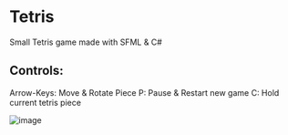 # Tetris

Small Tetris game made with SFML & C#

## Controls:

Arrow-Keys: Move & Rotate Piece
P: Pause & Restart new game
C: Hold current tetris piece

![image](https://github.com/hewmax2001/Tetris-SFML/assets/126551309/613fede4-b35e-45ec-a479-a30dd80ecd0e)
